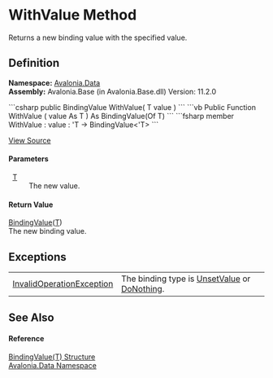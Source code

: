 # WithValue Method


Returns a new binding value with the specified value.



## Definition
**Namespace:** <a href="N_Avalonia_Data">Avalonia.Data</a>  
**Assembly:** Avalonia.Base (in Avalonia.Base.dll) Version: 11.2.0

<Tabs groupId="api-code-preview">
<TabItem value="csharp" label="C#">
```csharp
public BindingValue<T> WithValue(
	T value
)
```
</TabItem>
<TabItem value="vb" label="VB">
```vb
Public Function WithValue ( 
	value As T
) As BindingValue(Of T)
```
</TabItem>
<TabItem value="fsharp" label="F#">
```fsharp
member WithValue : 
        value : 'T -> BindingValue<'T> 
```
</TabItem>
</Tabs>



<a href="https://github.com/AvaloniaUI/Avalonia/tree/master/src/Avalonia.Base/Data/BindingValue.cs#L181" title="View the source code">View Source</a>



#### Parameters
<dl><dt>  <a href="T_Avalonia_Data_BindingValue_1">T</a></dt><dd>The new value.</dd></dl>

#### Return Value
<a href="T_Avalonia_Data_BindingValue_1">BindingValue</a>(<a href="T_Avalonia_Data_BindingValue_1">T</a>)  
The new binding value.

## Exceptions
<table>
<tr>
<td><a href="https://learn.microsoft.com/dotnet/api/system.invalidoperationexception" target="_blank" rel="noopener noreferrer">InvalidOperationException</a></td>
<td>The binding type is <a href="T_Avalonia_Data_BindingValueType">UnsetValue</a> or <a href="T_Avalonia_Data_BindingValueType">DoNothing</a>.</td>
</tr>
</table>

## See Also


#### Reference
<a href="T_Avalonia_Data_BindingValue_1">BindingValue(T) Structure</a>  
<a href="N_Avalonia_Data">Avalonia.Data Namespace</a>  

